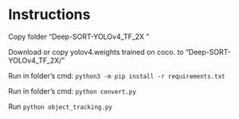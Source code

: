 # Instructions

Copy folder  “Deep-SORT-YOLOv4_TF_2X ”

Download or copy yolov4.weights trained on coco. to “Deep-SORT-YOLOv4_TF_2X/”

Run in folder’s cmd: ```python3 -m pip install -r requirements.txt```

Run in folder’s cmd: ```python convert.py```

Run ```python object_tracking.py```
